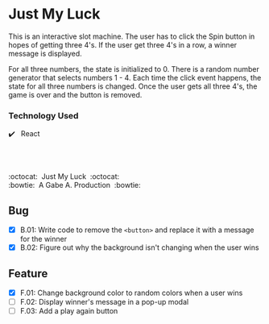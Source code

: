 # Just My Luck

This is an interactive slot machine. The user has to click the Spin button in hopes of getting three 4's. If the user get three 4's in a row, a winner message is displayed.

For all three numbers, the state is initialized to 0. There is a random number generator that selects numbers 1 - 4. Each time the click event happens, the state for all three numbers is changed. Once the user gets all three 4's, the game is over and the button is removed.

### Technology Used

:heavy_check_mark:&nbsp;&nbsp; React <br />

<br/>
<br/>

:octocat:&nbsp;&nbsp;Just My Luck&nbsp;&nbsp;:octocat: <br/>
:bowtie:&nbsp;&nbsp;A Gabe A. Production&nbsp;&nbsp;:bowtie:

## Bug

- [x] B.01: Write code to remove the `<button>` and replace it with a message for the winner
- [x] B.02: Figure out why the background isn't changing when the user wins

## Feature

- [x] F.01: Change background color to random colors when a user wins
- [ ] F.02: Display winner's message in a pop-up modal
- [ ] F.03: Add a play again button
